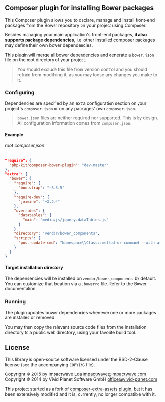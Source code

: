 
## Composer plugin for installing Bower packages

This Composer plugin allows you to declare, manage and install front-end packages from the Bower repository on your project using Composer.

Besides managing your main application's front-end packages, **it also supports package dependencies**, i.e. other installed composer 
packages may define their own bower dependencies.

This plugin will merge all bower dependencies and generate a `bower.json` file on the root directory of your project.

> You should exclude this file from version control and you should refrain from modifying it, as you may loose any changes
you make to it.

### Configuring

Dependencies are specified by an extra configuration section on your project's `composer.json` or on any 
packages' own `composer.json`.

> `bower.json` files are neither required nor supported. This is by design. All configuration information comes from `composer.json`.

#### Example

###### root composer.json

```json
"require": {
  "php-kit/composer-bower-plugin": "dev-master"
},
"extra": {
  "bower": {
    "require": {
      "bootstrap": "~3.3.5"
    },
    "require-dev": {
      "jasmine": "~2.3.4"
    },
    "overrides": {
      "datatables": {
        "main": "media/js/jquery.dataTables.js"
      }
    },
    "directory": "vendor/bower_components",
    "scripts": {
      "post-update-cmd": "Namespace\\Class::method or command --with args"
    }
  }
}
```

#### Target installation directory

The dependencies will be installed on `vendor/bower_components` by default.
You can customize that location via a `.bowerrc` file. Refer to the Bower documentation.

### Running

The plugin updates bower dependencies whenever one or more packages are installed or removed.

You may then copy the relevant source code files from the installation directory to a public web directory, using your favorite build tool.

## License

This library is open-source software licensed under the BSD-2-Clause license (see the accompanying `COPYING` file).

Copyright &copy; 2015 by Impactwave Lda <impactwave@impactwave.com>  
Copyright &copy; 2014 by Vivid Planet Software GmbH <office@vivid-planet.com>

This project started as a fork of [composer-extra-assets plugin](https://github.com/koala-framework/composer-extra-assets),
but it has been extensively modified and it is, currently, no longer compatible with it.
